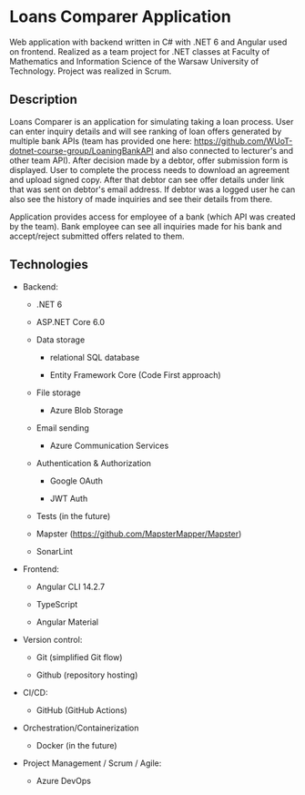# Loans Comparer Application

Web application with backend written in C# with .NET 6 and Angular used on frontend. Realized as a team project for .NET classes at Faculty of Mathematics and Information Science of the Warsaw University of Technology. Project was realized in Scrum.

## Description

Loans Comparer is an application for simulating taking a loan process. User can enter inquiry details and will see ranking of loan offers generated by multiple bank APIs (team has provided one here: <https://github.com/WUoT-dotnet-course-group/LoaningBankAPI> and also connected to lecturer's and other team API). After decision made by a debtor, offer submission form is displayed. User to complete the process needs to download an agreement and upload signed copy. After that debtor can see offer details under link that was sent on debtor's email address. If debtor was a logged user he can also see the history of made inquiries and see their details from there.

Application provides access for employee of a bank (which API was created by the team). Bank employee can see all inquiries made for his bank and accept/reject submitted offers related to them.

## Technologies

- Backend:
  - .NET 6

  - ASP.NET Core 6.0

  - Data storage
    - relational SQL database

    - Entity Framework Core (Code First approach)

  - File storage
    - Azure Blob Storage

  - Email sending
    - Azure Communication Services

  - Authentication & Authorization
    - Google OAuth

    - JWT Auth

  - Tests (in the future)

  - Mapster (<https://github.com/MapsterMapper/Mapster>)

  - SonarLint

- Frontend:
  - Angular CLI 14.2.7

  - TypeScript

  - Angular Material

- Version control:
  - Git (simplified Git flow)

  - Github (repository hosting)

- CI/CD:
  - GitHub (GitHub Actions)

- Orchestration/Containerization
  - Docker (in the future)

- Project Management / Scrum / Agile:
  - Azure DevOps
